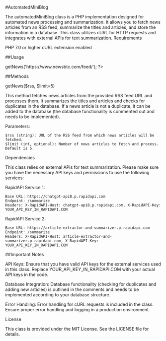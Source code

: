 #AutomatedMiniBlog

The automatedMiniBlog class is a PHP implementation designed for automated news processing and summarization. It allows you to fetch news articles from an RSS feed, summarize the titles and articles, and store the information in a database. This class utilizes cURL for HTTP requests and integrates with external APIs for text summarization. Requirements

PHP 7.0 or higher
cURL extension enabled

##Usage

<?php

// Include the class file
include('automatedMiniBlog.php');

// Create an instance of the automatedMiniBlog class
$update = new automatedMiniBlog;

// Fetch news from the specified RSS feed URL and process it
$update->getNews('https://www.newsbtc.com/feed/');

?>

##Methods

getNews($rss, $limit=5)

This method fetches news articles from the provided RSS feed URL and processes them. It summarizes the titles and articles and checks for duplicates in the database. If a news article is not a duplicate, it can be added to the database (the database functionality is commented out and needs to be implemented).

Parameters:

    $rss (string): URL of the RSS feed from which news articles will be fetched.
    $limit (int, optional): Number of news articles to fetch and process. Default is 5.

Dependencies

This class relies on external APIs for text summarization. Please make sure you have the necessary API keys and permissions to use the following services:

RapidAPI Service 1:

    Base URL: https://chatgpt-api8.p.rapidapi.com
    Endpoint: /summarize
    Headers: X-RapidAPI-Host: chatgpt-api8.p.rapidapi.com, X-RapidAPI-Key: YOUR_API_KEY_IN_RAPIDAPI.COM

RapidAPI Service 2:

    Base URL: https://article-extractor-and-summarizer.p.rapidapi.com
    Endpoint: /summarize
    Headers: X-RapidAPI-Host: article-extractor-and-summarizer.p.rapidapi.com, X-RapidAPI-Key: YOUR_API_KEY_IN_RAPIDAPI.COM

##Important Notes

API Keys: Ensure that you have valid API keys for the external services used in this class. Replace YOUR_API_KEY_IN_RAPIDAPI.COM with your actual API keys in the code.

Database Integration: Database functionality (checking for duplicates and adding new articles) is outlined in the comments and needs to be implemented according to your database structure.

Error Handling: Error handling for cURL requests is included in the class. Ensure proper error handling and logging in a production environment.

License

This class is provided under the MIT License. See the LICENSE file for details.

